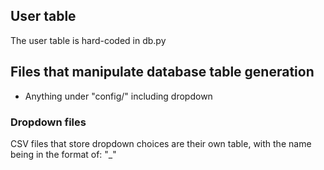 ## User table
The user table is hard-coded in db.py

## Files that manipulate database table generation
- Anything under "config/" including dropdown

### Dropdown files
CSV files that store dropdown choices are their own table, with the name being in the format of: "<devtype>_<dropdown file>"
